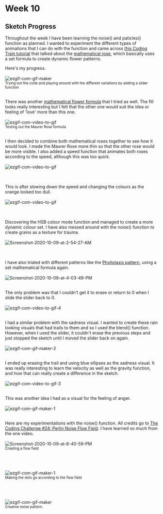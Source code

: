 # Week 10
## Sketch Progress

Throughout the week I have been learning the noise() and paticles() function as planned. I wanted to experiment the different types of animations that I can do with the function and came across [this Coding Train tutorial](https://www.youtube.com/watch?v=f5QBExMNB1I&t=369s) that talked about the [mathematical rose](https://en.wikipedia.org/wiki/Rose_(mathematics)), which basically uses a set formula to create dynamic flower patterns.

Here's my progress.
<br /> <br /> 
<img src="https://i.ibb.co/xMLSVh1/ezgif-com-gif-maker.gif" alt="ezgif-com-gif-maker" border="0"><br /> 
<sub> Trying out the code and playing around with the different variations by adding a slider function </sub>
<br /> <br /> 

There was another [mathematical flower formula](https://en.wikipedia.org/wiki/Maurer_rose) that I tried as well. The fill looks really interesting but I felt that the other one would suit the idea or feeling of 'love' more than this one.
<br /> <br /> 
<img src="https://i.ibb.co/zhmjPMz/ezgif-com-video-to-gif.gif" alt="ezgif-com-video-to-gif" border="0"><br /> 
<sub> Testing out the Maurer Rose formula </sub>
<br /> <br /> 

I then decided to combine both mathematical roses together to see how it would look. I made the Maurer Rose more thin so that the other rose would be more visible. I also added a speed function that animates both roses according to the speed, although this was too quick.
<br /> <br /> 
<img src="https://i.ibb.co/kh1wbXG/ezgif-com-video-to-gif.gif" alt="ezgif-com-video-to-gif" border="0">             
<br /> <br /> 

This is after slowing down the speed and changing the colours as the orange looked too dull.
<br /> <br /> 
<img src="https://i.ibb.co/7kW8VN1/ezgif-com-video-to-gif.gif" alt="ezgif-com-video-to-gif" border="0">                      
<br /> <br /> 

Discovering the HSB colour mode function and managed to create a more dynamic colour set. I have also messed around with the noise() function to create grains as a texture for trauma.
<br /> <br /> 
<img src="https://i.ibb.co/nR97Z9S/Screenshot-2020-10-09-at-2-54-27-AM.png" alt="Screenshot-2020-10-09-at-2-54-27-AM" border="0">                      
<br /> <br /> 

I have also trialed with different patterns like the [Phyllotaxis pattern](http://algorithmicbotany.org/papers/abop/abop-ch4.pdf), using a set mathematical formula again.
<br /> <br /> 
<img src="https://i.ibb.co/mN2cS6X/Screenshot-2020-10-08-at-4-03-49-PM.png" alt="Screenshot-2020-10-08-at-4-03-49-PM" border="0">
<br /> <br /> 

The only problem was that I couldn't get it to erase or return to 0 when I slide the slider back to 0. 
<br /> <br /> 
<img src="https://i.ibb.co/ZKPM68p/ezgif-com-video-to-gif-4.gif" alt="ezgif-com-video-to-gif-4" border="0">
<br /> <br /> 


I had a similar problem with the sadness visual. I wanted to create these rain looking visuals that had trails to them and so I used the blend() function. However, when I used the slider, it couldn't erase the previous steps and just stopped the sketch until I moved the slider back on again.
<br /> <br /> 
<img src="https://i.ibb.co/LzKJPp4/ezgif-com-gif-maker-2.gif" alt="ezgif-com-gif-maker-2" border="0">
<br /> <br /> 

I ended up erasing the trail and using blue ellipses as the sadness visual. It was really interesting to learn the velocity as well as the gravity function, and how that can really create a difference in the sketch.
<br /> <br /> 
<img src="https://i.ibb.co/4Jzybs8/ezgif-com-video-to-gif-3.gif" alt="ezgif-com-video-to-gif-3" border="0">
<br /> <br /> 


This was another idea I had as a visual for the feeling of anger.
<br /> <br /> 
<img src="https://i.ibb.co/fvbh76c/ezgif-com-gif-maker-1.gif" alt="ezgif-com-gif-maker-1" border="0">
<br /> <br /> 

Here are my experimentations with the noise() function. All credits go to [The Coding Challenge #24: Perlin Noise Flow Field](https://www.youtube.com/watch?v=BjoM9oKOAKY). I have learned so much from the one video. 
<br /> <br /> 
<img src="https://i.ibb.co/x2HSWT4/Screenshot-2020-10-09-at-6-40-59-PM.png" alt="Screenshot-2020-10-09-at-6-40-59-PM" border="0"><br /> 
<sub> Creating a flow field </sub>
<br /> <br /> 

<br /> <br /> 
<img src="https://i.ibb.co/Hp3sz4Q/ezgif-com-gif-maker-1.gif" alt="ezgif-com-gif-maker-1" border="0"><br /> 
<sub> Making the dots go according to the flow field </sub>
<br /> <br /> 

<br /> <br /> 
<img src="https://i.ibb.co/GkM4yvp/ezgif-com-gif-maker.gif" alt="ezgif-com-gif-maker" border="0"><br /> 
<sub> Creative noise pattern. </sub>
<br /> <br /> 
